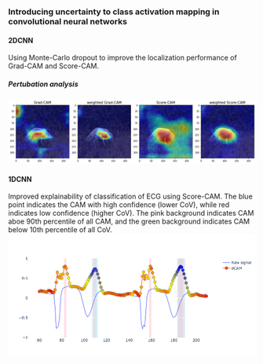 ### Introducing uncertainty to class activation mapping in convolutional neural networks
#### 2DCNN
Using Monte-Carlo dropout to improve the localization performance of Grad-CAM and Score-CAM.
##### Pertubation analysis
![Example CAM image (general image)](images/example.png)

#### 1DCNN
Improved explainability of classification of ECG using Score-CAM.
The blue point indicates the CAM with high confidence (lower CoV), while red indicates low confidence (higher CoV). The pink background indicates CAM aboe 90th percentile of all CAM, and the green background indicates CAM below 10th percentile of all CoV.
![Example CAM image (ECG)](images/example_ecg.png)